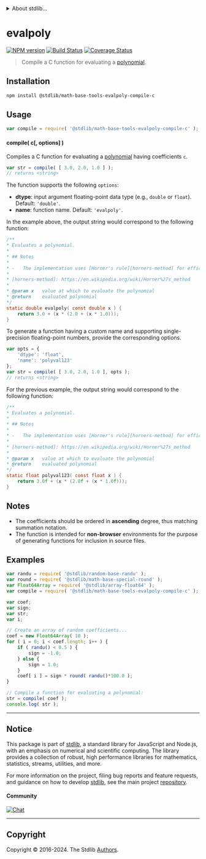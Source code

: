 <!--

@license Apache-2.0

Copyright (c) 2022 The Stdlib Authors.

Licensed under the Apache License, Version 2.0 (the "License");
you may not use this file except in compliance with the License.
You may obtain a copy of the License at

   http://www.apache.org/licenses/LICENSE-2.0

Unless required by applicable law or agreed to in writing, software
distributed under the License is distributed on an "AS IS" BASIS,
WITHOUT WARRANTIES OR CONDITIONS OF ANY KIND, either express or implied.
See the License for the specific language governing permissions and
limitations under the License.

-->


<details>
  <summary>
    About stdlib...
  </summary>
  <p>We believe in a future in which the web is a preferred environment for numerical computation. To help realize this future, we've built stdlib. stdlib is a standard library, with an emphasis on numerical and scientific computation, written in JavaScript (and C) for execution in browsers and in Node.js.</p>
  <p>The library is fully decomposable, being architected in such a way that you can swap out and mix and match APIs and functionality to cater to your exact preferences and use cases.</p>
  <p>When you use stdlib, you can be absolutely certain that you are using the most thorough, rigorous, well-written, studied, documented, tested, measured, and high-quality code out there.</p>
  <p>To join us in bringing numerical computing to the web, get started by checking us out on <a href="https://github.com/stdlib-js/stdlib">GitHub</a>, and please consider <a href="https://opencollective.com/stdlib">financially supporting stdlib</a>. We greatly appreciate your continued support!</p>
</details>

# evalpoly

[![NPM version][npm-image]][npm-url] [![Build Status][test-image]][test-url] [![Coverage Status][coverage-image]][coverage-url] <!-- [![dependencies][dependencies-image]][dependencies-url] -->

> Compile a C function for evaluating a [polynomial][@stdlib/math/base/tools/evalpoly].

<section class="intro">

</section>

<!-- /.intro -->

<section class="installation">

## Installation

```bash
npm install @stdlib/math-base-tools-evalpoly-compile-c
```

</section>

<section class="usage">

## Usage

```javascript
var compile = require( '@stdlib/math-base-tools-evalpoly-compile-c' );
```

#### compile( c\[, options] )

Compiles a C function for evaluating a [polynomial][@stdlib/math/base/tools/evalpoly] having coefficients `c`.

```javascript
var str = compile( [ 3.0, 2.0, 1.0 ] );
// returns <string>
```

The function supports the following `options`:

-   **dtype**: input argument floating-point data type (e.g., `double` or `float`). Default: `'double'`.
-   **name**: function name. Default: `'evalpoly'`.

In the example above, the output string would correspond to the following function:

```c
/**
* Evaluates a polynomial.
*
* ## Notes
*
* -   The implementation uses [Horner's rule][horners-method] for efficient computation.
*
* [horners-method]: https://en.wikipedia.org/wiki/Horner%27s_method
*
* @param x   value at which to evaluate the polynomial
* @return    evaluated polynomial
*/
static double evalpoly( const double x ) {
    return 3.0 + (x * (2.0 + (x * 1.0)));
}
```

To generate a function having a custom name and supporting single-precision floating-point numbers, provide the corresponding options.

```javascript
var opts = {
    'dtype': 'float',
    'name': 'polyval123'
};
var str = compile( [ 3.0, 2.0, 1.0 ], opts );
// returns <string>
```

For the previous example, the output string would correspond to the following function:

```c
/**
* Evaluates a polynomial.
*
* ## Notes
*
* -   The implementation uses [Horner's rule][horners-method] for efficient computation.
*
* [horners-method]: https://en.wikipedia.org/wiki/Horner%27s_method
*
* @param x   value at which to evaluate the polynomial
* @return    evaluated polynomial
*/
static float polyval123( const float x ) {
    return 3.0f + (x * (2.0f + (x * 1.0f)));
}
```

</section>

<!-- /.usage -->

<section class="notes">

## Notes

-   The coefficients should be ordered in **ascending** degree, thus matching summation notation.
-   The function is intended for **non-browser** environments for the purpose of generating functions for inclusion in source files.

</section>

<!-- /.notes -->

<section class="examples">

## Examples

<!-- eslint no-undef: "error" -->

```javascript
var randu = require( '@stdlib/random-base-randu' );
var round = require( '@stdlib/math-base-special-round' );
var Float64Array = require( '@stdlib/array-float64' );
var compile = require( '@stdlib/math-base-tools-evalpoly-compile-c' );

var coef;
var sign;
var str;
var i;

// Create an array of random coefficients...
coef = new Float64Array( 10 );
for ( i = 0; i < coef.length; i++ ) {
    if ( randu() < 0.5 ) {
        sign = -1.0;
    } else {
        sign = 1.0;
    }
    coef[ i ] = sign * round( randu()*100.0 );
}

// Compile a function for evaluating a polynomial:
str = compile( coef );
console.log( str );
```

</section>

<!-- /.examples -->

<!-- Section for related `stdlib` packages. Do not manually edit this section, as it is automatically populated. -->

<section class="related">

</section>

<!-- /.related -->

<!-- Section for all links. Make sure to keep an empty line after the `section` element and another before the `/section` close. -->


<section class="main-repo" >

* * *

## Notice

This package is part of [stdlib][stdlib], a standard library for JavaScript and Node.js, with an emphasis on numerical and scientific computing. The library provides a collection of robust, high performance libraries for mathematics, statistics, streams, utilities, and more.

For more information on the project, filing bug reports and feature requests, and guidance on how to develop [stdlib][stdlib], see the main project [repository][stdlib].

#### Community

[![Chat][chat-image]][chat-url]

---

## Copyright

Copyright &copy; 2016-2024. The Stdlib [Authors][stdlib-authors].

</section>

<!-- /.stdlib -->

<!-- Section for all links. Make sure to keep an empty line after the `section` element and another before the `/section` close. -->

<section class="links">

[npm-image]: http://img.shields.io/npm/v/@stdlib/math-base-tools-evalpoly-compile-c.svg
[npm-url]: https://npmjs.org/package/@stdlib/math-base-tools-evalpoly-compile-c

[test-image]: https://github.com/stdlib-js/math-base-tools-evalpoly-compile-c/actions/workflows/test.yml/badge.svg?branch=main
[test-url]: https://github.com/stdlib-js/math-base-tools-evalpoly-compile-c/actions/workflows/test.yml?query=branch:main

[coverage-image]: https://img.shields.io/codecov/c/github/stdlib-js/math-base-tools-evalpoly-compile-c/main.svg
[coverage-url]: https://codecov.io/github/stdlib-js/math-base-tools-evalpoly-compile-c?branch=main

<!--

[dependencies-image]: https://img.shields.io/david/stdlib-js/math-base-tools-evalpoly-compile-c.svg
[dependencies-url]: https://david-dm.org/stdlib-js/math-base-tools-evalpoly-compile-c/main

-->

[chat-image]: https://img.shields.io/gitter/room/stdlib-js/stdlib.svg
[chat-url]: https://app.gitter.im/#/room/#stdlib-js_stdlib:gitter.im

[stdlib]: https://github.com/stdlib-js/stdlib

[stdlib-authors]: https://github.com/stdlib-js/stdlib/graphs/contributors

[@stdlib/math/base/tools/evalpoly]: https://github.com/stdlib-js/math-base-tools-evalpoly

</section>

<!-- /.links -->
